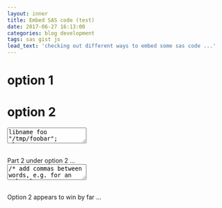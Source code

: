 ```yaml
---
layout: inner
title: Embed SAS code (test)
date: 2017-06-27 16:13:00
categories: blog development
tags: sas gist js
lead_text: 'checking out different ways to embed some sas code ...'
---
```


# option 1

<script src="https://gist.github.com/Atlas7/88fa8e14e8ced9ad9b12.js"></script>

# option 2

<link rel="stylesheet" type="text/css" href="https://cdnjs.cloudflare.com/ajax/libs/codemirror/5.18.2/codemirror.min.css">
<script src="https://cdnjs.cloudflare.com/ajax/libs/codemirror/5.18.2/codemirror.min.js"></script>

<!-- sas language mode -->
<script src="https://cdnjs.cloudflare.com/ajax/libs/codemirror/5.18.2/mode/sas/sas.min.js"></script>

<!-- optional plugins -->
<script src="https://cdnjs.cloudflare.com/ajax/libs/codemirror/5.18.2/addon/selection/active-line.min.js"></script>
<style>
  .CodeMirror { height: auto; border: 1px solid #ddd; }
  /*.CodeMirror-scroll { max-height: 200px; }*/
  .CodeMirror pre { padding-left: 7px; line-height: 1.25; }
</style>
<form><textarea id="code" name="code">
libname foo "/tmp/foobar";
%let count=1;

/* Multi line
Comment
*/
data _null_;
    x=ranuni();
    * single comment;
    x2=x**2;
    sx=sqrt(x);
    if x=x2 then put "x must be 1";
    else do;
        put x=;
    end;
run;

/* embedded comment
* comment;
*/

proc glm data=sashelp.class;
    class sex;
    model weight = height sex;
run;

proc sql;
    select count(*)
    from sashelp.class;

    create table foo as
    select * from sashelp.class;

    select *
    from foo;
quit;
</textarea>
</form>
<br>
Part 2 under option 2 ... 
<form><textarea id="code2" name="code2">
/* add commas between words, e.g. for an sql select statement */
%macro keyWithComma(key);
       /* converts A B C to A, B, C */
       %macro a; %mend a;
       %global new_key_comma;
       %let counts = %eval(%sysfunc(count(%cmpres(&key),%str( )))+1);
       data _null_;
              length full_piece $ 200;
              full_piece = '';     
              do i = 1 to &counts;
                     full_piece = catx(', ',full_piece, scan("&key",i,' ')); 
              end;
              drop i;
              call symput('new_key_comma',full_piece);
       run;
%mend keyWithComma;
/* pad words with inverted commas like in an sql where clause*/
%macro keyForClause(key);
       /* converts A B C to 'A' 'B' 'C' */
       %macro a; %mend a;
       %global new_key_clause;
       %let counts = %eval(%sysfunc(count(%cmpres(&key),%str( )))+1);
       data _null_;
              length full_piece $ 200;
              full_piece = '';     
              do i = 1 to &counts;
                     full_piece = catx(' ',full_piece, '''' || scan("&key",i,' ') || ''''); 
              end;
              drop i;
              call symput('new_key_clause',full_piece);
       run;
%mend keyForClause;
</textarea>
</form>
<br>
Option 2 appears to win by far ... 
<script>
var editor = CodeMirror.fromTextArea(document.getElementById("code"), {
  mode: 'sas',
  styleActiveLine: true,
  lineNumbers: true,
  readOnly: true
});
var editor = CodeMirror.fromTextArea(document.getElementById("code2"), {
  mode: 'sas',
  styleActiveLine: true,
  lineNumbers: true,
  readOnly: true
});
</script>